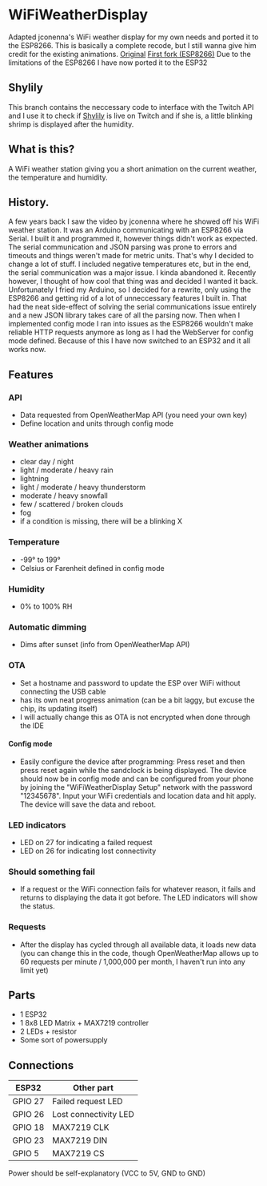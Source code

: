 # WiFiWeatherDisplay
Adapted jconenna's WiFi weather display for my own needs and ported it to the ESP8266. This is basically a complete recode, but I still wanna give him credit for the existing animations. [Original](https://github.com/jconenna/WiFiWeatherDisplay) [First fork (ESP8266)](https://github.com/tomjschwanke/WiFiWeatherDisplayEsp)
Due to the limitations of the ESP8266 I have now ported it to the ESP32

## Shylily
This branch contains the neccessary code to interface with the Twitch API and I use it to check if [Shylily](https://www.twitch.tv/shylily) is live on Twitch and if she is, a little blinking shrimp is displayed after the humidity.

## What is this?
A WiFi weather station giving you a short animation on the current weather, the temperature and humidity.

## History.
A few years back I saw the video by jconenna where he showed off his WiFi weather station. It was an Arduino communicating with an ESP8266 via Serial. I built it and programmed it, however things didn't work as expected. The serial communication and JSON parsing was prone to errors and timeouts and things weren't made for metric units. That's why I decided to change a lot of stuff. I included negative temperatures etc, but in the end, the serial communication was a major issue. I kinda abandoned it. Recently however, I thought of how cool that thing was and decided I wanted it back. Unfortunately I fried my Arduino, so I decided for a rewrite, only using the ESP8266 and getting rid of a lot of unneccessary features I built in. That had the neat side-effect of solving the serial communications issue entirely and a new JSON library takes care of all the parsing now. Then when I implemented config mode I ran into issues as the ESP8266 wouldn't make reliable HTTP requests anymore as long as I had the WebServer for config mode defined. Because of this I have now switched to an ESP32 and it all works now.

## Features
### API
- Data requested from OpenWeatherMap API (you need your own key)
- Define location and units through config mode
### Weather animations
- clear day / night
- light / moderate / heavy rain
- lightning
- light / moderate / heavy thunderstorm
- moderate / heavy snowfall
- few / scattered / broken clouds
- fog
- if a condition is missing, there will be a blinking X
### Temperature
- -99° to 199°
- Celsius or Farenheit defined in config mode
### Humidity
- 0% to 100% RH
### Automatic dimming
- Dims after sunset (info from OpenWeatherMap API)
### OTA
- Set a hostname and password to update the ESP over WiFi without connecting the USB cable
- has its own neat progress animation (can be a bit laggy, but excuse the chip, its updating itself)
- I will actually change this as OTA is not encrypted when done through the IDE
#### Config mode
 - Easily configure the device after programming: Press reset and then press reset again while the sandclock is being displayed. The device should now be in config mode and can be configured from your phone by joining the "WiFiWeatherDisplay Setup" network with the password "12345678". Input your WiFi credentials and location data and hit apply. The device will save the data and reboot.
### LED indicators
- LED on 27 for indicating a failed request
- LED on 26 for indicating lost connectivity
### Should something fail
- If a request or the WiFi connection fails for whatever reason, it fails and returns to displaying the data it got before. The LED indicators will show the status.
### Requests
- After the display has cycled through all available data, it loads new data (you can change this in the code, though OpenWeatherMap allows up to 60 requests per minute / 1,000,000 per month, I haven't run into any limit yet)

## Parts
- 1 ESP32
- 1 8x8 LED Matrix + MAX7219 controller
- 2 LEDs + resistor
- Some sort of powersupply

## Connections
| ESP32   | Other part            |
|---------|-----------------------|
| GPIO 27 | Failed request LED    |
| GPIO 26 | Lost connectivity LED |
| GPIO 18 | MAX7219 CLK           |
| GPIO 23 | MAX7219 DIN           |
| GPIO 5  | MAX7219 CS            |

Power should be self-explanatory (VCC to 5V, GND to GND)

